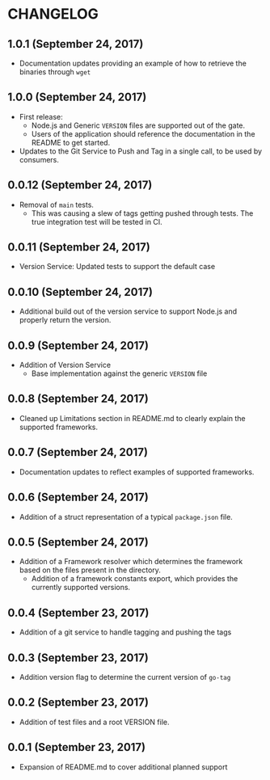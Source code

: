 # CHANGELOG

## 1.0.1 (September 24, 2017)

- Documentation updates providing an example of how to retrieve the binaries through `wget`

## 1.0.0 (September 24, 2017)

- First release:
  - Node.js and Generic `VERSION` files are supported out of the gate.
  - Users of the application should reference the documentation in the README to get started.
- Updates to the Git Service to Push and Tag in a single call, to be used by consumers.

## 0.0.12 (September 24, 2017)

- Removal of `main` tests.
  - This was causing a slew of tags getting pushed through tests.  The true integration test will be tested in CI.

## 0.0.11 (September 24, 2017)

- Version Service:  Updated tests to support the default case

## 0.0.10 (September 24, 2017)

- Additional build out of the version service to support Node.js and properly return the version.

## 0.0.9 (September 24, 2017)

- Addition of Version Service
  - Base implementation against the generic `VERSION` file

## 0.0.8 (September 24, 2017)

- Cleaned up Limitations section in README.md to clearly explain the supported frameworks.

## 0.0.7 (September 24, 2017)

- Documentation updates to reflect examples of supported frameworks.

## 0.0.6 (September 24, 2017)

- Addition of a struct representation of a typical `package.json` file.

## 0.0.5 (September 24, 2017)

- Addition of a Framework resolver which determines the framework based on the files present in the directory.
  - Addition of a framework constants export, which provides the currently supported versions.

## 0.0.4 (September 23, 2017)

- Addition of a git service to handle tagging and pushing the tags

## 0.0.3 (September 23, 2017)

- Addition version flag to determine the current version of `go-tag`

## 0.0.2 (September 23, 2017)

- Addition of test files and a root VERSION file.

## 0.0.1 (September 23, 2017)

- Expansion of README.md to cover additional planned support
